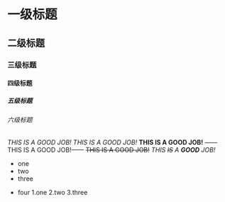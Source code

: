 # 一级标题
## 二级标题
### 三级标题
#### 四级标题
##### 五级标题
###### 六级标题
*THIS IS A GOOD JOB!*
_THIS IS A GOOD JOB!_
**THIS IS A GOOD JOB!**
——THIS IS A GOOD JOB!——
~~THIS IS A GOOD JOB!~~
_THIS ~~IS~~ A **GOOD** JOB!_
- one
- two
- three
* four
1.one
2.two
3.three
